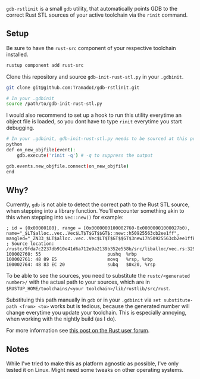 `gdb-rstlinit` is a small `gdb` utility, that automatically points GDB to the correct Rust STL sources of your active toolchain via the `rinit` command.

## Setup ##

Be sure to have the `rust-src` component of your respective toolchain installed.

```bash
rustup component add rust-src
```

Clone this repository and source `gdb-init-rust-stl.py` in your `.gdbinit`.
```bash
git clone git@github.com:TramadoI/gdb-rstlinit.git
```

```bash
# In your .gdbinit
source /path/to/gdb-init-rust-stl.py
```

I would also recommend to set up a hook to run this utility everytime an object file is loaded, so you dont have to type `rinit` everytime you start debugging.
```bash
# In your .gdbinit, gdb-init-rust-stl.py needs to be sourced at this point!
python
def on_new_objfile(event):
    gdb.execute('rinit -q') # -q to suppress the output

gdb.events.new_objfile.connect(on_new_objfile)
end
```

## Why? ##

Currently, `gdb` is not able to detect the correct path to the Rust STL source, when stepping into a library function.
You'll encounter something akin to this when stepping into `Vec::new()` for example:
```
; id = {0x00000180}, range = [0x0000000100002760-0x00000001000027b0), name="_$LT$alloc..vec..Vec$LT$T$GT$$GT$::new::h50925563cb2ee1ff", mangled="_ZN33_$LT$alloc..vec..Vec$LT$T$GT$$GT$3new17h50925563cb2ee1ffE"
; Source location: /rustc/9fda7c2237db910e41d6a712e9a2139b352e558b/src/liballoc/vec.rs:329
100002760: 55                         pushq  %rbp
100002761: 48 89 E5                   movq   %rsp, %rbp
100002764: 48 83 EC 20                subq   $0x20, %rsp
```
To be able to see the sources, you need to substitute the `rustc/<generated number>/` with the actual path to your sources, which are in `$RUSTUP_HOME/toolchains/<your toolchain>/lib/rustlib/src/rust`.

Substituing this path manually in `gdb` or in your `.gdbinit` via `set substitute-path <from> <to>` works but is tedious, because the generated number will change everytime you update your toolchain. This is especially annoying, when working with the nightly build (as I do).

For more information see [this post on the Rust user forum](https://users.rust-lang.org/t/solved-how-to-step-into-std-source-code-when-debugging-in-vs-code/25319/2).

## Notes ##

While I've tried to make this as platform agnostic as possible, I've only tested it on Linux. Might need some tweaks on other operating systems.
